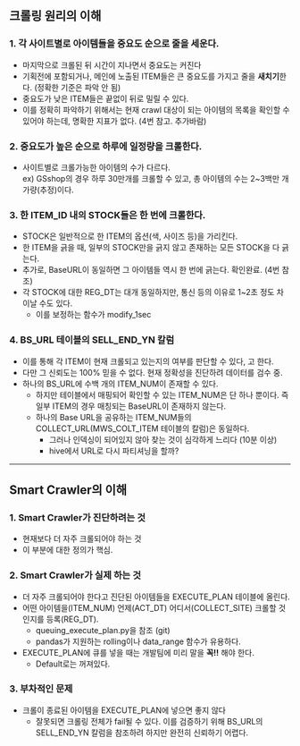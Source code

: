 ## 크롤링 원리의 이해

### 1. 각 사이트별로 아이템들을 중요도 순으로 줄을 세운다.
* 마지막으로 크롤된 뒤 시간이 지나면서 중요도는 커진다
* 기획전에 포함되거나, 메인에 노출된 ITEM들은 큰 중요도를 가지고 줄을 **새치기**한다. (정확한 기준은 파악 안 됨)
* 중요도가 낮은 ITEM들은 끝없이 뒤로 밀릴 수 있다.
* 이를 정확히 파악하기 위해서는 현재 crawl 대상이 되는 아이템의 목록을 확인할 수 있어야 하는데, 명확한 지표가 없다. (4번 참고. 추가바람)

### 2. 중요도가 높은 순으로 하루에 일정량을 크롤한다.
* 사이트별로 크롤가능한 아이템의 수가 다르다. <br>
ex) GSshop의 경우 하루 30만개를 크롤할 수 있고, 총 아이템의 수는 2~3백만 개 가량(추정)이다.

### 3. 한 ITEM_ID 내의 STOCK들은 한 번에 크롤한다.
* STOCK은 일반적으로 한 ITEM의 옵션(색, 사이즈 등)을 가리킨다.
* 한 ITEM을 긁을 때, 일부의 STOCK만을 긁지 않고 존재하는 모든 STOCK을 다 긁는다.
 * 추가로, BaseURL이 동일하면 그 아이템들 역시 한 번에 긁는다. 확인완료. (4번 참조)
* 각 STOCK에 대한 REG_DT는 대개 동일하지만, 통신 등의 이유로 1~2초 정도 차이날 수도 있다.
  * 이를 보정하는 함수가 modify_1sec
  
### 4. BS_URL 테이블의 SELL_END_YN 칼럼
* 이를 통해 각 ITEM이 현재 크롤되고 있는지의 여부를 판단할 수 있다, 고 한다.
* 다만 그 신뢰도는 100% 믿을 수 없다. 현재 정확성을 진단하려 데이터를 검수 중.
* 하나의 BS_URL에 수백 개의 ITEM_NUM이 존재할 수 있다.
  * 하지만 테이블에서 매핑되어 확인할 수 있는 ITEM_NUM은 단 하나 뿐이다. 즉 일부 ITEM의 경우 매칭되는 BaseURL이 존재하지 않는다.
  * 하나의 Base URL을 공유하는 ITEM_NUM들의 COLLECT_URL(MWS_COLT_ITEM 테이블의 칼럼)은 동일하다.
    * 그러나 인덱싱이 되어있지 않아 찾는 것이 심각하게 느리다 (10분 이상)
    * hive에서 URL로 다시 파티셔닝을 할까?
    
* * *

## Smart Crawler의 이해

### 1. Smart Crawler가 진단하려는 것
* 현재보다 더 자주 크롤되어야 하는 것
* 이 부분에 대한 정의가 핵심.

### 2. Smart Crawler가 실제 하는 것
* 더 자주 크롤되어야 한다고 진단된 아이템들을 EXECUTE_PLAN 테이블에 올린다.
* 어떤 아이템을(ITEM_NUM) 언제(ACT_DT) 어디서(COLLECT_SITE) 크롤할 것인지를 등록(REG_DT).
  * queuing_execute_plan.py을 참조 (git)
  * pandas가 지원하는 rolling이나 data_range 함수가 유용하다.
* EXECUTE_PLAN에 큐를 넣을 때는 개발팀에 미리 말을 **꼭!!** 해야 한다.
  * Default로는 꺼져있다.

### 3. 부차적인 문제
* 크롤이 종료된 아이템을 EXECUTE_PLAN에 넣으면 좋지 않다
  * 잘못되면 크롤링 전체가 fail될 수 있다. 이를 검증하기 위해 BS_URL의 SELL_END_YN 칼럼을 참조하려 하지만 완전히 신뢰하기 어렵다.
  
